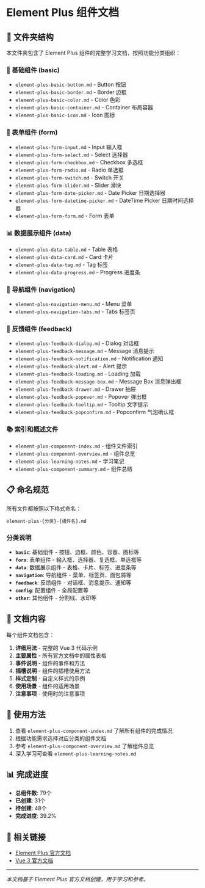 # Element Plus 组件文档

## 📁 文件夹结构

本文件夹包含了 Element Plus 组件的完整学习文档，按照功能分类组织：

### 🎨 基础组件 (basic)
- `element-plus-basic-button.md` - Button 按钮
- `element-plus-basic-border.md` - Border 边框
- `element-plus-basic-color.md` - Color 色彩
- `element-plus-basic-container.md` - Container 布局容器
- `element-plus-basic-icon.md` - Icon 图标

### 📝 表单组件 (form)
- `element-plus-form-input.md` - Input 输入框
- `element-plus-form-select.md` - Select 选择器
- `element-plus-form-checkbox.md` - Checkbox 多选框
- `element-plus-form-radio.md` - Radio 单选框
- `element-plus-form-switch.md` - Switch 开关
- `element-plus-form-slider.md` - Slider 滑块
- `element-plus-form-date-picker.md` - Date Picker 日期选择器
- `element-plus-form-datetime-picker.md` - DateTime Picker 日期时间选择器
- `element-plus-form-form.md` - Form 表单

### 📊 数据展示组件 (data)
- `element-plus-data-table.md` - Table 表格
- `element-plus-data-card.md` - Card 卡片
- `element-plus-data-tag.md` - Tag 标签
- `element-plus-data-progress.md` - Progress 进度条

### 🧭 导航组件 (navigation)
- `element-plus-navigation-menu.md` - Menu 菜单
- `element-plus-navigation-tabs.md` - Tabs 标签页

### 💬 反馈组件 (feedback)
- `element-plus-feedback-dialog.md` - Dialog 对话框
- `element-plus-feedback-message.md` - Message 消息提示
- `element-plus-feedback-notification.md` - Notification 通知
- `element-plus-feedback-alert.md` - Alert 提示
- `element-plus-feedback-loading.md` - Loading 加载
- `element-plus-feedback-message-box.md` - Message Box 消息弹出框
- `element-plus-feedback-drawer.md` - Drawer 抽屉
- `element-plus-feedback-popover.md` - Popover 弹出框
- `element-plus-feedback-tooltip.md` - Tooltip 文字提示
- `element-plus-feedback-popconfirm.md` - Popconfirm 气泡确认框

### 📚 索引和概述文件
- `element-plus-component-index.md` - 组件文件索引
- `element-plus-component-overview.md` - 组件总览
- `element-plus-learning-notes.md` - 学习笔记
- `element-plus-component-summary.md` - 组件总结

## 📋 命名规范

所有文件都按照以下格式命名：
```
element-plus-{分类}-{组件名}.md
```

### 分类说明
- **`basic`**: 基础组件 - 按钮、边框、颜色、容器、图标等
- **`form`**: 表单组件 - 输入框、选择器、复选框、单选框等
- **`data`**: 数据展示组件 - 表格、卡片、标签、进度条等
- **`navigation`**: 导航组件 - 菜单、标签页、面包屑等
- **`feedback`**: 反馈组件 - 对话框、消息提示、通知等
- **`config`**: 配置组件 - 全局配置等
- **`other`**: 其他组件 - 分割线、水印等

## 📖 文档内容

每个组件文档包含：
1. **详细用法** - 完整的 Vue 3 代码示例
2. **主要属性** - 所有官方文档中的属性表格
3. **事件说明** - 组件的事件和方法
4. **插槽说明** - 组件的插槽使用方法
5. **样式定制** - 自定义样式的示例
6. **使用场景** - 组件的适用场景
7. **注意事项** - 使用时的注意事项

## 🚀 使用方法

1. 查看 `element-plus-component-index.md` 了解所有组件的完成情况
2. 根据功能需求选择对应分类的组件文档
3. 参考 `element-plus-component-overview.md` 了解组件总览
4. 深入学习可查看 `element-plus-learning-notes.md`

## 📊 完成进度

- **总组件数**: 79个
- **已创建**: 31个
- **待创建**: 48个
- **完成进度**: 39.2%

## 🔗 相关链接

- [Element Plus 官方文档](https://element-plus.org/zh-CN/component/overview.html)
- [Vue 3 官方文档](https://cn.vuejs.org/)

---

*本文档基于 Element Plus 官方文档创建，用于学习和参考。* 